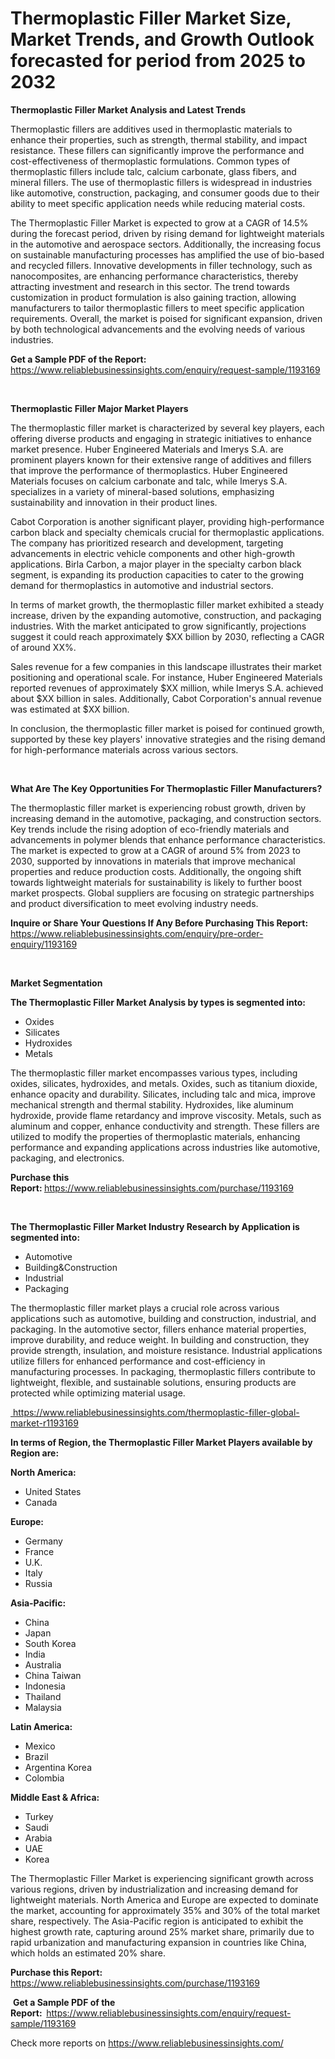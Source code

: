<p><h1>Thermoplastic Filler Market Size, Market Trends, and Growth Outlook forecasted for period from 2025 to 2032</h1></p><p><strong>Thermoplastic Filler Market Analysis and Latest Trends</strong></p>
<p><p>Thermoplastic fillers are additives used in thermoplastic materials to enhance their properties, such as strength, thermal stability, and impact resistance. These fillers can significantly improve the performance and cost-effectiveness of thermoplastic formulations. Common types of thermoplastic fillers include talc, calcium carbonate, glass fibers, and mineral fillers. The use of thermoplastic fillers is widespread in industries like automotive, construction, packaging, and consumer goods due to their ability to meet specific application needs while reducing material costs.</p><p>The Thermoplastic Filler Market is expected to grow at a CAGR of 14.5% during the forecast period, driven by rising demand for lightweight materials in the automotive and aerospace sectors. Additionally, the increasing focus on sustainable manufacturing processes has amplified the use of bio-based and recycled fillers. Innovative developments in filler technology, such as nanocomposites, are enhancing performance characteristics, thereby attracting investment and research in this sector. The trend towards customization in product formulation is also gaining traction, allowing manufacturers to tailor thermoplastic fillers to meet specific application requirements. Overall, the market is poised for significant expansion, driven by both technological advancements and the evolving needs of various industries.</p></p>
<p><strong>Get a Sample PDF of the Report:&nbsp;</strong> <a href="https://www.reliablebusinessinsights.com/enquiry/request-sample/1193169?utm_campaign=2779&utm_medium=2&utm_source=Github&utm_content=ia&utm_term=22032025&utm_id=thermoplastic-filler">https://www.reliablebusinessinsights.com/enquiry/request-sample/1193169</a></p>
<p>&nbsp;</p>
<p><strong>Thermoplastic Filler Major Market Players</strong></p>
<p><p>The thermoplastic filler market is characterized by several key players, each offering diverse products and engaging in strategic initiatives to enhance market presence. Huber Engineered Materials and Imerys S.A. are prominent players known for their extensive range of additives and fillers that improve the performance of thermoplastics. Huber Engineered Materials focuses on calcium carbonate and talc, while Imerys S.A. specializes in a variety of mineral-based solutions, emphasizing sustainability and innovation in their product lines.</p><p>Cabot Corporation is another significant player, providing high-performance carbon black and specialty chemicals crucial for thermoplastic applications. The company has prioritized research and development, targeting advancements in electric vehicle components and other high-growth applications. Birla Carbon, a major player in the specialty carbon black segment, is expanding its production capacities to cater to the growing demand for thermoplastics in automotive and industrial sectors.</p><p>In terms of market growth, the thermoplastic filler market exhibited a steady increase, driven by the expanding automotive, construction, and packaging industries. With the market anticipated to grow significantly, projections suggest it could reach approximately $XX billion by 2030, reflecting a CAGR of around XX%.</p><p>Sales revenue for a few companies in this landscape illustrates their market positioning and operational scale. For instance, Huber Engineered Materials reported revenues of approximately $XX million, while Imerys S.A. achieved about $XX billion in sales. Additionally, Cabot Corporation's annual revenue was estimated at $XX billion.</p><p>In conclusion, the thermoplastic filler market is poised for continued growth, supported by these key players' innovative strategies and the rising demand for high-performance materials across various sectors.</p></p>
<p>&nbsp;</p>
<p><strong>What Are The Key Opportunities For Thermoplastic Filler Manufacturers?</strong></p>
<p><p>The thermoplastic filler market is experiencing robust growth, driven by increasing demand in the automotive, packaging, and construction sectors. Key trends include the rising adoption of eco-friendly materials and advancements in polymer blends that enhance performance characteristics. The market is expected to grow at a CAGR of around 5% from 2023 to 2030, supported by innovations in materials that improve mechanical properties and reduce production costs. Additionally, the ongoing shift towards lightweight materials for sustainability is likely to further boost market prospects. Global suppliers are focusing on strategic partnerships and product diversification to meet evolving industry needs.</p></p>
<p><strong>Inquire or Share Your Questions If Any Before Purchasing This Report:</strong> <a href="https://www.reliablebusinessinsights.com/enquiry/pre-order-enquiry/1193169?utm_campaign=2779&utm_medium=2&utm_source=Github&utm_content=ia&utm_term=22032025&utm_id=thermoplastic-filler">https://www.reliablebusinessinsights.com/enquiry/pre-order-enquiry/1193169</a></p>
<p>&nbsp;</p>
<p><strong>Market Segmentation</strong></p>
<p><strong>The Thermoplastic Filler Market Analysis by types is segmented into:</strong></p>
<p><ul><li>Oxides</li><li>Silicates</li><li>Hydroxides</li><li>Metals</li></ul></p>
<p><p>The thermoplastic filler market encompasses various types, including oxides, silicates, hydroxides, and metals. Oxides, such as titanium dioxide, enhance opacity and durability. Silicates, including talc and mica, improve mechanical strength and thermal stability. Hydroxides, like aluminum hydroxide, provide flame retardancy and improve viscosity. Metals, such as aluminum and copper, enhance conductivity and strength. These fillers are utilized to modify the properties of thermoplastic materials, enhancing performance and expanding applications across industries like automotive, packaging, and electronics.</p></p>
<p><strong>Purchase this Report:&nbsp;</strong><a href="https://www.reliablebusinessinsights.com/purchase/1193169?utm_campaign=2779&utm_medium=2&utm_source=Github&utm_content=ia&utm_term=22032025&utm_id=thermoplastic-filler">https://www.reliablebusinessinsights.com/purchase/1193169</a></p>
<p>&nbsp;</p>
<p><strong>The Thermoplastic Filler Market Industry Research by Application is segmented into:</strong></p>
<p><ul><li>Automotive</li><li>Building&Construction</li><li>Industrial</li><li>Packaging</li></ul></p>
<p><p>The thermoplastic filler market plays a crucial role across various applications such as automotive, building and construction, industrial, and packaging. In the automotive sector, fillers enhance material properties, improve durability, and reduce weight. In building and construction, they provide strength, insulation, and moisture resistance. Industrial applications utilize fillers for enhanced performance and cost-efficiency in manufacturing processes. In packaging, thermoplastic fillers contribute to lightweight, flexible, and sustainable solutions, ensuring products are protected while optimizing material usage.</p></p>
<p><a href="https://www.reliablebusinessinsights.com/thermoplastic-filler-global-market-r1193169?utm_campaign=2779&utm_medium=2&utm_source=Github&utm_content=ia&utm_term=22032025&utm_id=thermoplastic-filler">&nbsp;https://www.reliablebusinessinsights.com/thermoplastic-filler-global-market-r1193169</a></p>
<p><strong>In terms of Region, the Thermoplastic Filler Market Players available by Region are:</strong></p>
<p>
    <p> <strong> North America: </strong>
        <ul>
            <li>United States</li>
            <li>Canada</li>
        </ul>
        </p> 
    <p> <strong> Europe: </strong>
        <ul>
            <li>Germany</li>
            <li>France</li>
            <li>U.K.</li>
            <li>Italy</li>
            <li>Russia</li>
        </ul>
        </p> 
    <p> <strong> Asia-Pacific: </strong>
        <ul>
            <li>China</li>
            <li>Japan</li>
            <li>South Korea</li>
            <li>India</li>
            <li>Australia</li>
            <li>China Taiwan</li>
            <li>Indonesia</li>
            <li>Thailand</li>
            <li>Malaysia</li>
        </ul>
        </p> 
    <p> <strong> Latin America: </strong>
        <ul>
            <li>Mexico</li>
            <li>Brazil</li>
            <li>Argentina Korea</li>
            <li>Colombia</li>
        </ul>
        </p> 
    <p> <strong> Middle East & Africa: </strong>
        <ul>
            <li>Turkey</li>
            <li>Saudi</li>
            <li>Arabia</li>
            <li>UAE</li>
            <li>Korea</li>
        </ul>
    </p>
    </p>
<p><p>The Thermoplastic Filler Market is experiencing significant growth across various regions, driven by industrialization and increasing demand for lightweight materials. North America and Europe are expected to dominate the market, accounting for approximately 35% and 30% of the total market share, respectively. The Asia-Pacific region is anticipated to exhibit the highest growth rate, capturing around 25% market share, primarily due to rapid urbanization and manufacturing expansion in countries like China, which holds an estimated 20% share.</p></p>
<p><strong>Purchase this Report: </strong><a href="https://www.reliablebusinessinsights.com/purchase/1193169?utm_campaign=2779&utm_medium=2&utm_source=Github&utm_content=ia&utm_term=22032025&utm_id=thermoplastic-filler">https://www.reliablebusinessinsights.com/purchase/1193169</a></p>
<p>&nbsp;<strong>Get a Sample PDF of the Report:&nbsp;&nbsp;</strong><a href="https://www.reliablebusinessinsights.com/enquiry/request-sample/1193169?utm_campaign=2779&utm_medium=2&utm_source=Github&utm_content=ia&utm_term=22032025&utm_id=thermoplastic-filler">https://www.reliablebusinessinsights.com/enquiry/request-sample/1193169</a></p>
<p><strong></strong></p>
<p>Check more reports on <a href="https://www.reliablebusinessinsights.com/?utm_campaign=2779&utm_medium=2&utm_source=Github&utm_content=ia&utm_term=22032025&utm_id=thermoplastic-filler">https://www.reliablebusinessinsights.com/</a></p>
